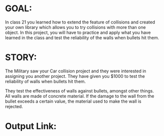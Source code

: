 # GOAL:
In class 21 you learned how to extend the feature of collisions and created your own library which allows you to try collisions with more than one object.  In this project, you will have to practice and apply what you have learned in the class and test the reliability of the walls when bullets hit them.

# STORY:
The Military saw your Car collision project and they were interested in assigning you another project. They have given you $1000 to test the reliability of walls when bullets hit them.

They test the effectiveness of walls against bullets, amongst other things. All walls are made of concrete material. If the damage to the wall from the bullet exceeds a certain value, the material used to make the wall is rejected.

# Output Link:
